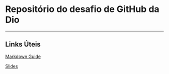 # Repositório do desafio de GitHub da Dio
---
## Links Úteis
[Markdown Guide](https://www.markdownguide.org/)

[Slides](https://github.com/professorsoares/dio-desafio-github/blob/main/Criando%20seu%20Primeiro%20Reposit%C3%B3rio%20no%20GitHub%20Para%20Compartilhar%20Seu%20Progresso.pptx)
